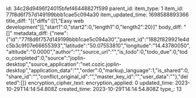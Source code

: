 id: 34c28d9496f24015bfef46448827f599
parent_id: 
item_type: 1
item_id: 77f8d6f757d149199bbb1cae5c094a30
item_updated_time: 1698588893366
title_diff: "[{\"diffs\":[[1,\"Easy web development\"]],\"start1\":0,\"start2\":0,\"length1\":0,\"length2\":20}]"
body_diff: "[]"
metadata_diff: {"new":{"id":"77f8d6f757d149199bbb1cae5c094a30","parent_id":"1882f829921e4dc5b3c9f07e66655393","latitude":"50.07553810","longitude":"14.43780050","altitude":"0.0000","author":"","source_url":"","is_todo":0,"todo_due":0,"todo_completed":0,"source":"joplin-desktop","source_application":"net.cozic.joplin-desktop","application_data":"","order":0,"markup_language":1,"is_shared":0,"share_id":"","conflict_original_id":"","master_key_id":"","user_data":""},"deleted":[]}
encryption_cipher_text: 
encryption_applied: 0
updated_time: 2023-10-29T14:14:54.808Z
created_time: 2023-10-29T14:14:54.808Z
type_: 13